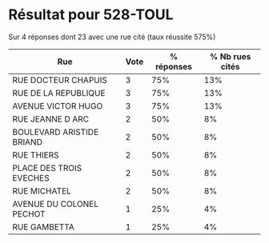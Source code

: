# Résultat pour 528-TOUL

Sur 4 réponses dont 23 avec une rue cité (taux réussite 575%)

| Rue | Vote | % réponses | % Nb rues cités|
|-----|------|------------|----------------|
| RUE DOCTEUR CHAPUIS | 3 | 75% | 13%|
| RUE DE LA REPUBLIQUE | 3 | 75% | 13%|
| AVENUE VICTOR HUGO | 3 | 75% | 13%|
| RUE JEANNE D ARC | 2 | 50% | 8%|
| BOULEVARD ARISTIDE BRIAND | 2 | 50% | 8%|
| RUE THIERS | 2 | 50% | 8%|
| PLACE DES TROIS EVECHES | 2 | 50% | 8%|
| RUE MICHATEL | 2 | 50% | 8%|
| AVENUE DU COLONEL PECHOT | 1 | 25% | 4%|
| RUE GAMBETTA | 1 | 25% | 4%|
